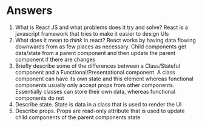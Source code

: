 # Answers

1.  What is React JS and what problems does it try and solve?
React is a javascript framework that tries to make it easier to design UIs
1.  What does it mean to _think_ in react?
React works by having data flowing downwards from as few places as necessary. Child components get data/state from a parent component and then update the parent component if there are changes
1.  Briefly describe some of the differences between a Class/Stateful component and a Functional/Presentational component.
A class component can have its own state and this element whereas functional components usually only accept props from other components. Essentially classes can store their own data, whereas functional components do not
1.  Describe state.
State is data in a class that is used to render the UI
1.  Describe props.
Props are read-only attribute that is used to update child components of the parent components state
